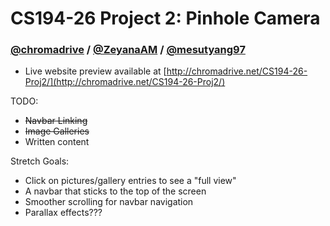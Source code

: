 # CS194-26 Project 2: Pinhole Camera
### [@chromadrive](https://github.com/chromadrive) / [@ZeyanaAM](https://github.com/ZeyanaAM) / [@mesutyang97](https://github.com/mesutyang97)

* Live website preview available at [http://chromadrive.net/CS194-26-Proj2/](http://chromadrive.net/CS194-26-Proj2/)

TODO:
 - ~~Navbar Linking~~
 - ~~Image Galleries~~
 - Written content

Stretch Goals:
 - Click on pictures/gallery entries to see a "full view"
 - A navbar that sticks to the top of the screen
 - Smoother scrolling for navbar navigation
 - Parallax effects???